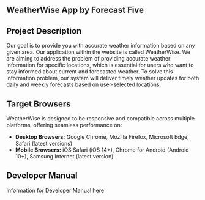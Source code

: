 ## WeatherWise App by Forecast Five

## Project Description
Our goal is to provide you with accurate weather information based on any given area. Our application within the website is called WeatherWise. 
We are aiming to address the problem of providing accurate weather information for specific locations, which is essential for users who want to stay 
informed about current and forecasted weather. To solve this information problem, our system will deliver timely weather updates for both daily and 
weekly forecasts based on user-selected locations.

## Target Browsers
WeatherWise is designed to be responsive and compatible across multiple platforms, offering seamless performance on:
- **Desktop Browsers:** Google Chrome, Mozilla Firefox, Microsoft Edge, Safari (latest versions)
- **Mobile Browsers:** iOS Safari (iOS 14+), Chrome for Android (Android 10+), Samsung Internet (latest version)

## Developer Manual

Information for Developer Manual here

